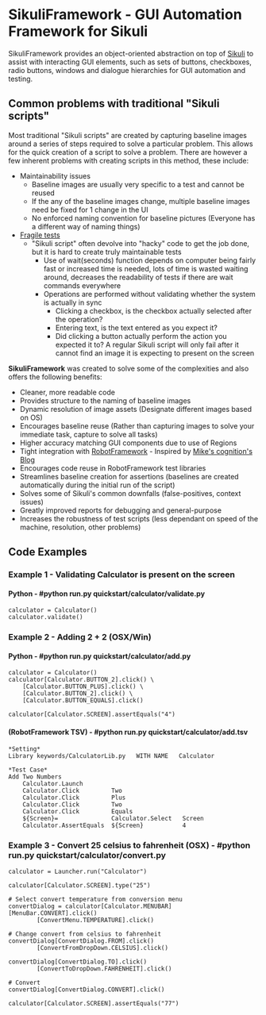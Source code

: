 SikuliFramework - GUI Automation Framework for Sikuli
================

SikuliFramework provides an object-oriented abstraction on top of [Sikuli](http://www.sikuli.org) to assist with interacting GUI elements, such as sets of buttons, checkboxes, radio buttons, windows and dialogue hierarchies for GUI automation and testing.  

## Common problems with traditional "Sikuli scripts"

Most traditional "Sikuli scripts" are created by capturing baseline images around a series of steps required to solve a particular problem.  This allows for the quick creation of a script to solve a problem.  There are however a few inherent problems with creating scripts in this method, these include:

  - Maintainability issues
     - Baseline images are usually very specific to a test and cannot be reused
     - If the any of the baseline images change, multiple baseline images need be fixed for 1 change in the UI 
     - No enforced naming convention for baseline pictures (Everyone has a different way of naming things)
  - [Fragile tests](http://xunitpatterns.com/Fragile%20Test.html)
     - "Sikuli script" often devolve into "hacky" code to get the job done, but it is hard to create truly maintainable tests
        - Use of wait(seconds) function depends on computer being fairly fast or increased time is needed, lots of time is wasted waiting around, decreases the readability of tests if there are wait commands everywhere
        - Operations are performed without validating whether the system is actually in sync
            - Clicking a checkbox, is the checkbox actually selected after the operation?
            - Entering text, is the text entered as you expect it?
            - Did clicking a button actually perform the action you expected it to? A regular Sikuli script will only fail after it cannot find an image it is expecting to present on the screen

**SikuliFramework** was created to solve some of the complexities and also offers the following benefits:

 - Cleaner, more readable code
 - Provides structure to the naming of baseline images
 - Dynamic resolution of image assets (Designate different images based on OS)
 - Encourages baseline reuse (Rather than capturing images to solve your immediate task, capture to solve all tasks)
 - Higher accuracy matching GUI components due to use of Regions
 - Tight integration with [RobotFramework](http://code.google.com/p/robotframework/) - Inspired by [Mike's cognition's Blog](http://blog.mykhailo.com/2011/02/how-to-sikuli-and-robot-framework.html) 
 - Encourages code reuse in RobotFramework test libraries
 - Streamlines baseline creation for assertions (baselines are created automatically during the initial run of the script)
 - Solves some of Sikuli's common downfalls (false-positives, context issues)
 - Greatly improved reports for debugging and general-purpose
 - Increases the robustness of test scripts (less dependant on speed of the machine, resolution, other problems)

## Code Examples

### Example 1 - Validating Calculator is present on the screen

#### Python - #python run.py quickstart/calculator/validate.py

    calculator = Calculator()
	calculator.validate()

### Example 2 - Adding 2 + 2 (OSX/Win)

#### Python - #python run.py quickstart/calculator/add.py

    calculator = Calculator()
    calculator[Calculator.BUTTON_2].click() \
        [Calculator.BUTTON_PLUS].click() \
        [Calculator.BUTTON_2].click() \
        [Calculator.BUTTON_EQUALS].click()
  
    calculator[Calculator.SCREEN].assertEquals("4")

#### (RobotFramework TSV) - #python run.py quickstart/calculator/add.tsv
    
    *Setting*
    Library	keywords/CalculatorLib.py	WITH NAME	Calculator

    *Test Case*
    Add Two Numbers
        Calculator.Launch
        Calculator.Click         Two
        Calculator.Click         Plus
        Calculator.Click         Two
        Calculator.Click         Equals
        ${Screen}=               Calculator.Select   Screen
		Calculator.AssertEquals	 ${Screen}           4

### Example 3 - Convert 25 celsius to fahrenheit (OSX) - #python run.py quickstart/calculator/convert.py

    calculator = Launcher.run("Calculator")
    
    calculator[Calculator.SCREEN].type("25")
    
    # Select convert temperature from conversion menu
    convertDialog = calculator[Calculator.MENUBAR][MenuBar.CONVERT].click()
            [ConvertMenu.TEMPERATURE].click()
    
    # Change convert from celsius to fahrenheit
    convertDialog[ConvertDialog.FROM].click()
            [ConvertFromDropDown.CELSIUS].click()
            
    convertDialog[ConvertDialog.TO].click()
    		[ConvertToDropDown.FAHRENHEIT].click()
    		
    # Convert
    convertDialog[ConvertDialog.CONVERT].click()
    
    calculator[Calculator.SCREEN].assertEquals("77")
    
    


    
    
    
    
    
